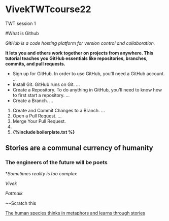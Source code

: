 # VivekTWTcourse22
TWT session 1

#What is Github

_GitHub is a code hosting platform for version control and collaboration._

**It lets you and others work together on projects from anywhere. This tutorial teaches you GitHub essentials like repositories, branches, commits, and pull requests.**

-  Sign up for GitHub. In order to use GitHub, you'll need a GitHub account. ...
-  Install Git. GitHub runs on Git. ...
-  Create a Repository. To do anything in GitHub, you'll need to know how to first start a repository. ...
-  Create a Branch. ...


1. Create and Commit Changes to a Branch. ...
1. Open a Pull Request. ...
1. Merge Your Pull Request.
1. 
1. **{%include boilerplate.txt %}**


## Stories are a communal currency of humanity

### The engineers of the future will be poets

**Sometimes reality is too _complex_*

*Vivek*

_Pattnaik_

~~Scratch this

[The human species thinks in metaphors and learns through stories](https://www.google.com)


